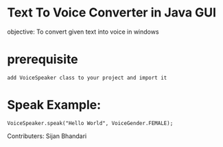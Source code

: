 #  Text To Voice Converter in Java GUI

objective: To convert given text into voice in windows
# prerequisite
    add VoiceSpeaker class to your project and import it
# Speak Example: 
    VoiceSpeaker.speak("Hello World", VoiceGender.FEMALE);
    
   Contributers: Sijan Bhandari
